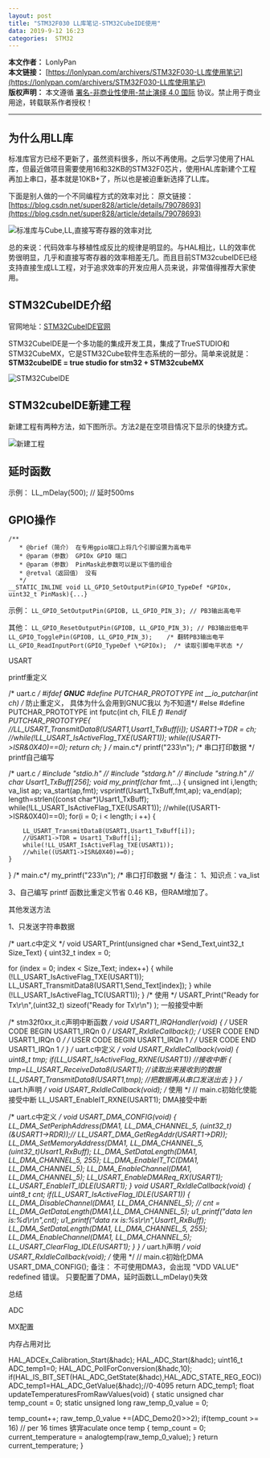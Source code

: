 ```yaml
---
layout: post
title: "STM32F030 LL库笔记-STM32CubeIDE使用"
data: 2019-9-12 16:23
categories:  STM32
---
```



**本文作者：** LonlyPan  
**本文链接：** [https://lonlypan.com/archivers/STM32F030-LL库使用笔记](https://lonlypan.com/archivers/STM32F030-LL库使用笔记)  
**版权声明：** 本文遵循 [署名-非商业性使用-禁止演绎 4.0 国际](https://creativecommons.org/licenses/by-nc-nd/4.0/deed.zh) 协议。禁止用于商业用途，转载联系作者授权！

----------

## 为什么用LL库

标准库官方已经不更新了，虽然资料很多，所以不再使用。之后学习使用了HAL库，但最近做项目需要使用16和32KB的STM32F0芯片，使用HAL库新建个工程再加上串口，基本就是10KB+了，所以也是被迫重新选择了LL库。

下面是别人做的一个不同编程方式的效率对比：
原文链接：[https://blog.csdn.net/super828/article/details/79078693](https://blog.csdn.net/super828/article/details/79078693)

![标准库与Cube,LL,直接写寄存器的效率对比](https://raw.githubusercontent.com/LonlyPan/LonlyPan.github.io/master/images/Posts/STM32F030_LL库使用笔记/标准库与Cube,LL,直接写寄存器的效率对比.png)


总的来说：代码效率与移植性成反比的规律是明显的。与HAL相比，LL的效率优势很明显，几乎和直接写寄存器的效率相差无几。而且目前STM32cubeIDE已经支持直接生成LL工程，对于追求效率的开发应用人员来说，非常值得推荐大家使用。

## STM32CubeIDE介绍

官网地址：[STM32CubeIDE官网](https://www.stmicroelectronics.com.cn/en/development-tools/stm32cubeide.html)

STM32CubeIDE是一个多功能的集成开发工具，集成了TrueSTUDIO和STM32CubeMX，它是STM32Cube软件生态系统的一部分。简单来说就是：**STM32cubeIDE = true studio for stm32 + STM32cubeMX**

![STM32CubeIDE](https://raw.githubusercontent.com/LonlyPan/LonlyPan.github.io/master/images/Posts/STM32F030_LL库笔记-STM32CubeIDE使用/en.STM32CubeIDE.jpg)

## STM32cubeIDE新建工程

新建工程有两种方法，如下图所示。方法2是在空项目情况下显示的快捷方式。

![新建工程](https://raw.githubusercontent.com/LonlyPan/LonlyPan.github.io/master/images/Posts/STM32F030_LL库使用笔记/新建工程.png)



## 延时函数

示例：
LL_mDelay(500); // 延时500ms

## GPIO操作

```
/**
   * @brief（简介） 在专用gpio端口上将几个引脚设置为高电平
   * @param（参数） GPIOx GPIO 端口
   * @param（参数） PinMask此参数可以是以下值的组合
   * @retval（返回值） 没有
   */
__STATIC_INLINE void LL_GPIO_SetOutputPin(GPIO_TypeDef *GPIOx, uint32_t PinMask){...}
```
示例：
`LL_GPIO_SetOutputPin(GPIOB, LL_GPIO_PIN_3); // PB3输出高电平`

其他：
`LL_GPIO_ResetOutputPin(GPIOB, LL_GPIO_PIN_3); // PB3输出低电平`
`LL_GPIO_TogglePin(GPIOB, LL_GPIO_PIN_3);    /* 翻转PB3输出电平`
`LL_GPIO_ReadInputPort(GPIO_TypeDef \*GPIOx);  /* 读取引脚电平状态 */`

USART

printf重定义

/* uart.c */
#ifdef __GNUC__
#define PUTCHAR_PROTOTYPE int __io_putchar(int ch) /* 防⽌重定义， 具体为什么会⽤到GNUC我以
为不知道*/
#else
#define PUTCHAR_PROTOTYPE int fputc(int ch, FILE *f)
#endif
PUTCHAR_PROTOTYPE{
    //LL_USART_TransmitData8(USART1,Usart1_TxBuff[i]);
    USART1->TDR = ch;
    //while(!LL_USART_IsActiveFlag_TXE(USART1));
    while((USART1->ISR&0X40)==0);
return ch;
}
/* main.c*/
printf("233\n"); /* 串⼝打印数据 */
printf自己编写

/* uart.c */
#include "stdio.h"      //
#include "stdarg.h"        //
#include "string.h"     //
char Usart1_TxBuff[256];
void my_printf(char* fmt,...)
{
    unsigned int i,length;
    va_list ap;
    va_start(ap,fmt);
    vsprintf(Usart1_TxBuff,fmt,ap);
    va_end(ap);
    length=strlen((const char*)Usart1_TxBuff);
    while(!LL_USART_IsActiveFlag_TXE(USART1));
    //while((USART1->ISR&0X40)==0);
    for(i = 0; i < length; i ++)
    {
        
        LL_USART_TransmitData8(USART1,Usart1_TxBuff[i]);
        //USART1->TDR = Usart1_TxBuff[i];
        while(!LL_USART_IsActiveFlag_TXE(USART1));
        //while((USART1->ISR&0X40)==0);
    }
}
/* main.c*/
my_printf("233\n"); /* 串⼝打印数据 */
备注：
1、知识点：va_list

3、自己编写 printf 函数比重定义节省 0.46 KB，但RAM增加了。


其他发送方法

1、只发送字符串数据

/* uart.c中定义 */
void USART_Print(unsigned char *Send_Text,uint32_t Size_Text)
{
  uint32_t index = 0;
 
  for (index = 0; index < Size_Text; index++)
  {
    while (!LL_USART_IsActiveFlag_TXE(USART1));
     LL_USART_TransmitData8(USART1,Send_Text[index]);
  }
  while (!LL_USART_IsActiveFlag_TC(USART1));
}
/* 使用 */
USART_Print("Ready for Tx\r\n",(uint32_t) sizeof("Ready for Tx\r\n") );
一般接受中断

/* stm32f0xx_it.c声明中断函数 */
void USART1_IRQHandler(void)
{
  /* USER CODE BEGIN USART1_IRQn 0 */
    USART_RxIdleCallback();
  /* USER CODE END USART1_IRQn 0 */
  /* USER CODE BEGIN USART1_IRQn 1 */
  /* USER CODE END USART1_IRQn 1 */
}
/* uart.c中定义 */
void USART_RxIdleCallback(void)
{
    uint8_t tmp;
    if(LL_USART_IsActiveFlag_RXNE(USART1)) //接收中断
    {
        tmp=LL_USART_ReceiveData8(USART1);   //读取出来接收到的数据
        LL_USART_TransmitData8(USART1,tmp);  //把数据再从串口发送出去
    }
}
/* uart.h声明 */
void USART_RxIdleCallback(void);
/* 使用 */
// main.c初始化使能接受中断
LL_USART_EnableIT_RXNE(USART1);
DMA接受中断


/* uart.c中定义 */
void USART_DMA_CONFIG(void)
{
    LL_DMA_SetPeriphAddress(DMA1, LL_DMA_CHANNEL_5, (uint32_t)(&USART1->RDR));// LL_USART_DMA_GetRegAddr(USART1->DR));
    LL_DMA_SetMemoryAddress(DMA1, LL_DMA_CHANNEL_5, (uint32_t)Usart1_RxBuff);
    LL_DMA_SetDataLength(DMA1, LL_DMA_CHANNEL_5, 255);
    LL_DMA_EnableIT_TC(DMA1, LL_DMA_CHANNEL_5);
    LL_DMA_EnableChannel(DMA1, LL_DMA_CHANNEL_5);
    LL_USART_EnableDMAReq_RX(USART1);
    LL_USART_EnableIT_IDLE(USART1);
}
void USART_RxIdleCallback(void)
{
    uint8_t cnt;
    if(LL_USART_IsActiveFlag_IDLE(USART1))
    {
        LL_DMA_DisableChannel(DMA1, LL_DMA_CHANNEL_5); //
        cnt = LL_DMA_GetDataLength(DMA1,LL_DMA_CHANNEL_5);
        u1_printf("data len is:%d\r\n",cnt);
        u1_printf("data rx is:%s\r\n",Usart1_RxBuff);
        LL_DMA_SetDataLength(DMA1, LL_DMA_CHANNEL_5, 255); 
        LL_DMA_EnableChannel(DMA1, LL_DMA_CHANNEL_5);
        LL_USART_ClearFlag_IDLE(USART1);
    }
}
/* uart.h声明 */
void USART_RxIdleCallback(void);
/* 使用 */
// main.c初始化DMA
USART_DMA_CONFIG();
备注：
不可使用DMA3，会出现 "VDD VALUE" redefined 错误。
只要配置了DMA，延时函数LL_mDelay()失效

总结

ADC

MX配置


内存占用对比


HAL_ADCEx_Calibration_Start(&hadc);
HAL_ADC_Start(&hadc);
uint16_t ADC_temp1=0;
HAL_ADC_PollForConversion(&hadc,10);
if(HAL_IS_BIT_SET(HAL_ADC_GetState(&hadc),HAL_ADC_STATE_REG_EOC))
    ADC_temp1=HAL_ADC_GetValue(&hadc);//0-4095
return ADC_temp1;
float updateTemperaturesFromRawValues(void)
{
static unsigned char temp_count = 0;
static unsigned long raw_temp_0_value = 0;

  temp_count++;
  raw_temp_0_value +=(ADC_Demo2()>>2);
  if(temp_count >= 16) // per 16 times 锛宑aculate once temp
  {
      temp_count = 0;
      current_temperature = analogtemp(raw_temp_0_value);
  }
  return current_temperature;
}